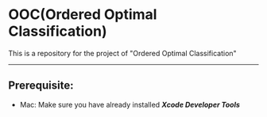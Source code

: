 # OOC(Ordered Optimal Classification)
This is a repository for the project of "Ordered Optimal Classification"

---
## Prerequisite:

* Mac: Make sure you have already installed ***Xcode Developer Tools***

